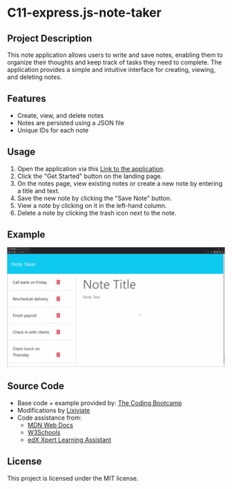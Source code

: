 # C11-express.js-note-taker

## Project Description

This note application allows users to write and save notes, enabling them to organize their thoughts and keep track of tasks they need to complete. The application provides a simple and intuitive interface for creating, viewing, and deleting notes.

## Features

- Create, view, and delete notes
- Notes are persisted using a JSON file
- Unique IDs for each note

## Usage

1. Open the application via this [Link to the application]().
2. Click the "Get Started" button on the landing page.
3. On the notes page, view existing notes or create a new note by entering a title and text.
4. Save the new note by clicking the "Save Note" button.
5. View a note by clicking on it in the left-hand column.
6. Delete a note by clicking the trash icon next to the note.

## Example

![Example](./images/example.gif)

## Source Code

- Base code + example provided by: [The Coding Bootcamp](https://github.com/coding-boot-camp/miniature-eureka)
- Modifications by [Lixiviate](https://github.com/Lixiviate)
- Code assistance from:
  - [MDN Web Docs](https://developer.mozilla.org/en-US/)
  - [W3Schools](https://www.w3schools.com/)
  - [edX Xpert Learning Assistant](https://www.edx.org/)

## License

This project is licensed under the MIT license.
